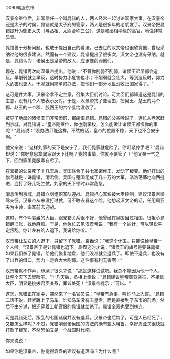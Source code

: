 D090朝服东市

汉景帝继位后，非常信任一个叫晁错的人，两人经常一起讨论国家大事。在汉景帝还是太子的时候，晁错就是太子府的管家，两人是很多年的老朋友了。汉景帝把晁错提升为御史大夫（与丞相、太尉合称三公），这是和丞相平级的高官，地位非常显贵。

晁错善于分析问题，也敢于提出自己的看法。已去世的汉文帝也很欣赏他，曾经采纳过他的很多建议。然而有一个建议，晁错提出了很多次，汉文帝也没有采纳。就是，晁错认为：诸侯王是皇帝的敌人，应该要削弱他们。

现在，晁错再次向汉景帝提出，他说：”不管你削弱不削弱，诸侯王迟早都会造反。早削弱就会早反，这时势力小危害也小；不削弱就会壮大，等到造反时，势力大危害也更大。干脆就用简单的办法，把他们一部分地盘没收归国家得了。“

这可是件大事。汉景帝拿不定主意，召集大臣们讨论。可大臣们都知道这是晁错的主意，没有几个人敢表示反对。于是，汉景帝找了些理由，把吴王、楚王的两个郡、赵王的一个郡、胶西王的六个县给没收了。

被夺了地盘的诸侯王们非常愤怒，都痛恨晁错。晁错的父亲听说了，连忙从老家赶到京城，对晁错说：”皇帝刚继位，你也刚掌权，怎么能做让诸侯王都恨你的事呢？“晁错说：”没办法只能这样，不然的话，皇帝的位置不稳，天下也不会安宁啊。“

他父亲说：”这样刘家的天下是安宁了，我们晁家就危险了。你赶紧停手吧？“晁错却说：”你好意思拿晁家跟天下比吗？我的事情，你就不要管了！“他父亲一气之下，回到家里竟服毒自尽了。

在晁错的父亲死了十几天后，吴国联合了共七家诸侯王，发动了叛变。他们打出的旗号就是：诛晁错，清君侧。吴国与楚国组成了几十万的大军，浩浩荡荡地向西挺进，连打了好几场胜仗。刘家的天下顿时非常危急。

消息传到京城，晁错立刻组织军队迎战。晁错担心军权被大臣控制，建议汉景帝御驾亲征。汉景帝从来没打过仗，可不敢去冒这个险。他想起汉文帝的话，任用周亚夫为主帅，率军前去迎战。

这时，有个叫袁盎的大臣，跟晁错关系很不好，他曾经在吴国当过相国，很担心晁错翻旧账，找他麻烦。于是，他急忙去见汉景帝说：”我有一个妙计，可以轻松平定叛乱。你让左右的人退下，我说给你听。“

汉景帝让左右的人退下，只留下了晁错。袁盎说：”我这个计策，只能说给皇帝一个人听。“汉景帝于是让晁错也退下。袁盎这时才说：”诸侯王的旗号是要诛晁错。如果我们杀了晁错，给他们恢复地盘，他们没准就会退兵了。即使不退兵，也没有了出兵的借口，势力一定会大大削弱。这件事有利无害啊！“

汉景帝默不作声，琢磨了很久才说：”那就这样试试吧。我总不能因为他一个人，让整个天下去冒险吧。“十几天后，丞相上奏说：”晁错建议皇帝御驾亲征，不相信大臣，明显是挑拨君臣关系，罪该处死！“汉景帝批示：”可以。“

这天，晁错正在家中，突然来了一名官员说：”皇帝有急事，叫你马上入宫。“晁错二话不说，赶紧跳上了马车。谁知马车没有去皇宫，而是直接到了东市的刑场。然后不由分说，把还穿着上朝官服的晁错就给杀了。晁错全家也受到株连。

可是晁错死后，叛乱的七国诸侯并没有退兵。汉景帝也后悔了，可是人已经死了，又能怎么样呢？不过，晁错削弱诸侯国的方法的确有些太粗鲁，幸好周亚夫很快就打败了叛军，不然恐怕又是一个战国时代吧。



你来说说：

如果你是汉景帝，你觉得袁盎的建议有道理吗？为什么呢？

